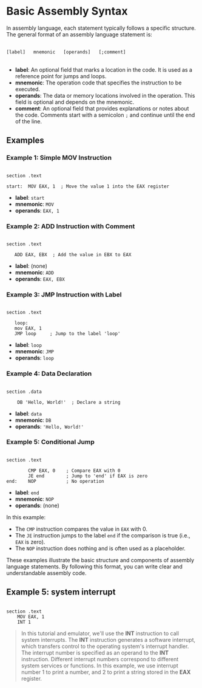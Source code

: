 
# Basic Assembly Syntax

In assembly language, each statement typically follows a specific structure. The general format of an assembly language statement is:   <br><br>

`[label]   mnemonic   [operands]   [;comment]`
<br><br>
- **label**: An optional field that marks a location in the code. It is used as a reference point for jumps and loops.
- **mnemonic**: The operation code that specifies the instruction to be executed.
- **operands**: The data or memory locations involved in the operation. This field is optional and depends on the mnemonic.
- **comment**: An optional field that provides explanations or notes about the code. Comments start with a semicolon `;` and continue until the end of the line.

## Examples

### Example 1: Simple MOV Instruction

```shell

section .text

start:  MOV EAX, 1  ; Move the value 1 into the EAX register

```
<!-- -console -memory cpu -->


- **label**: `start`
- **mnemonic**: `MOV`
- **operands**: `EAX, 1`

### Example 2: ADD Instruction with Comment

```shell

section .text

   ADD EAX, EBX  ; Add the value in EBX to EAX

```
<!-- -console -memory cpu -->

- **label**: (none)
- **mnemonic**: `ADD`
- **operands**: `EAX, EBX`

### Example 3: JMP Instruction with Label

```shell

section .text

   loop:
   mov EAX, 1
   JMP loop     ; Jump to the label 'loop'

```
<!-- -console -memory cpu -->

- **label**: `loop`
- **mnemonic**: `JMP`
- **operands**: `loop`

### Example 4: Data Declaration

```shell

section .data

    DB 'Hello, World!'  ; Declare a string

```
<!-- -console memory -cpu word:1 ascii -->

- **label**: `data`
- **mnemonic**: `DB`
- **operands**: `'Hello, World!'`
### Example 5: Conditional Jump

```shell

section .text

        CMP EAX, 0    ; Compare EAX with 0
        JE end        ; Jump to 'end' if EAX is zero
end:    NOP           ; No operation

```

- **label**: `end`
- **mnemonic**: `NOP`
- **operands**: (none)

In this example:
- The `CMP` instruction compares the value in `EAX` with 0.
- The `JE` instruction jumps to the label `end` if the comparison is true (i.e., `EAX` is zero).
- The `NOP` instruction does nothing and is often used as a placeholder.

These examples illustrate the basic structure and components of assembly language statements. By following this format, you can write clear and understandable assembly code.

## Example 5: system interrupt

```shell

section .text
    MOV EAX, 1
    INT 1

```
<!-- notice -->
> In this tutorial and emulator, we'll use the **INT** instruction to call system interrupts. The **INT** instruction generates a software interrupt, which transfers control to the operating system's interrupt handler. The interrupt number is specified as an operand to the **INT** instruction. Different interrupt numbers correspond to different system services or functions. In this example, we use interrupt number 1 to print a number, and 2 to print a string stored in the **EAX** register.

